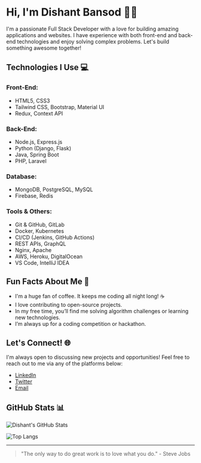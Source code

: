 # Hi, I'm Dishant Bansod 👨‍💻

I'm a passionate Full Stack Developer with a love for building amazing applications and websites. I have experience with both front-end and back-end technologies and enjoy solving complex problems. Let's build something awesome together!

## Technologies I Use 💻

### Front-End:
- HTML5, CSS3
- Tailwind CSS, Bootstrap, Material UI
- Redux, Context API

### Back-End:
- Node.js, Express.js
- Python (Django, Flask)
- Java, Spring Boot
- PHP, Laravel

### Database:
- MongoDB, PostgreSQL, MySQL
- Firebase, Redis

### Tools & Others:
- Git & GitHub, GitLab
- Docker, Kubernetes
- CI/CD (Jenkins, GitHub Actions)
- REST APIs, GraphQL
- Nginx, Apache
- AWS, Heroku, DigitalOcean
- VS Code, IntelliJ IDEA

## Fun Facts About Me 🎉

- I'm a huge fan of coffee. It keeps me coding all night long! ☕
- I love contributing to open-source projects.
- In my free time, you’ll find me solving algorithm challenges or learning new technologies.
- I’m always up for a coding competition or hackathon.

## Let's Connect! 🌐

I'm always open to discussing new projects and opportunities! Feel free to reach out to me via any of the platforms below:

- [LinkedIn](https://www.linkedin.com/in/dishant-bansod)
- [Twitter](https://twitter.com/dishant_bansod)
- [Email](mailto:your.email@example.com)

## GitHub Stats 📊

![Dishant's GitHub Stats](https://github-readme-stats.vercel.app/api?username=DisCedric2&show_icons=true&count_private=true&hide_title=true&hide=prs&theme=radical)

![Top Langs](https://github-readme-stats.vercel.app/api/top-langs/?username=DisCedric2&layout=compact&theme=radical)

---

> "The only way to do great work is to love what you do." - Steve Jobs
